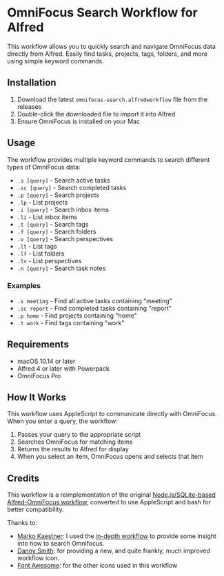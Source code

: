 # OmniFocus Search Workflow for Alfred

This workflow allows you to quickly search and navigate OmniFocus data directly from Alfred. Easily find tasks, projects, tags, folders, and more using simple keyword commands.

## Installation

1. Download the latest `omnifocus-search.alfredworkflow` file from the releases
2. Double-click the downloaded file to import it into Alfred
3. Ensure OmniFocus is installed on your Mac

## Usage

The workflow provides multiple keyword commands to search different types of OmniFocus data:

- `.s [query]` - Search active tasks
- `.sc [query]` - Search completed tasks
- `.p [query]` - Search projects
- `.lp` - List projects
- `.i [query]` - Search inbox items
- `.li` - List inbox items
- `.t [query]` - Search tags
- `.f [query]` - Search folders
- `.v [query]` - Search perspectives
- `.lt` - List tags
- `.lf` - List folders
- `.lv` - List perspectives
- `.n [query]` - Search task notes

### Examples

- `.s meeting` - Find all active tasks containing "meeting"
- `.sc report` - Find completed tasks containing "report"
- `.p home` - Find projects containing "home"
- `.t work` - Find tags containing "work"

## Requirements

- macOS 10.14 or later
- Alfred 4 or later with Powerpack
- OmniFocus Pro

## How It Works

This workflow uses AppleScript to communicate directly with OmniFocus. When you enter a query, the workflow:

1. Passes your query to the appropriate script
2. Searches OmniFocus for matching items
3. Returns the results to Alfred for display
4. When you select an item, OmniFocus opens and selects that item

## Credits

This workflow is a reimplementation of the original [Node.js/SQLite-based Alfred-OmniFocus workflow](https://github.com/rhydlewis/alfred-search-omnifocus), converted to use AppleScript and bash for better compatibility.

Thanks to:

* [Marko Kaestner](https://github.com/markokaestner): I used
  the [in-depth workflow](https://github.com/markokaestner/of-task-actions) to provide some insight into how to search
  Omnifocus.
* [Danny Smith](https://github.com/dannysmith): for providing a new, and quite frankly, much improved workflow icon.
* [Font Awesome](https://fontawesome.com/): for the other icons used in this workflow